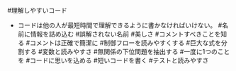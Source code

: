 #理解しやすいコード
 * コードは他の人が最短時間で理解できるように書かなければいけない。
#名前に情報を詰め込む
#誤解されない名前
#美しさ
#コメントすべきことを知る
#コメントは正確で簡潔に
#制御フローを読みやすくする
#巨大な式を分割する
#変数と読みやすさ
#無関係の下位問題を抽出する
#一度に1つのことを
#コードに思いを込める
#短いコードを書く
#テストと読みやすさ

